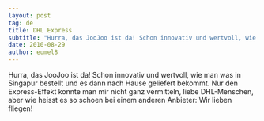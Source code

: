 ```yaml
---
layout: post
tag: de
title: DHL Express
subtitle: "Hurra, das JooJoo ist da! Schon innovativ und wertvoll, wie man was in Singapur bestellt und es dann nach Hause geliefert bekommt. Nur den Express-Effekt konnte man mir nicht ganz vermitteln, liebe DHL-Menschen, aber wie heisst es so schoen bei einem&hellip;"
date: 2010-08-29
author: eumel8
---
```


Hurra, das JooJoo ist da! Schon innovativ und wertvoll, wie man was in Singapur bestellt und es dann nach Hause geliefert bekommt. Nur den Express-Effekt konnte man mir nicht ganz vermitteln, liebe DHL-Menschen, aber wie heisst es so schoen bei einem anderen Anbieter: Wir lieben fliegen!
